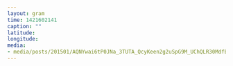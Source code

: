 ```yaml
---
layout: gram
time: 1421602141
caption: ""
latitude: 
longitude: 
media:
- media/posts/201501/AQNYwai6tP0JNa_3TUTA_QcyKeen2g2uSpG9M_UChQLR30MdfBJv8Fys4XxEIQMsB5wSODNdTUDL4IJSBxP7IUuqZNtlpvEX6WMSA_17843634439000351.mp4
---
```

